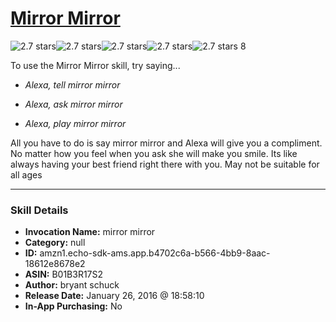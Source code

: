 # [Mirror Mirror](http://alexa.amazon.com/#skills/amzn1.echo-sdk-ams.app.b4702c6a-b566-4bb9-8aac-18612e8678e2)
![2.7 stars](../../images/ic_star_black_18dp_1x.png)![2.7 stars](../../images/ic_star_black_18dp_1x.png)![2.7 stars](../../images/ic_star_half_black_18dp_1x.png)![2.7 stars](../../images/ic_star_border_black_18dp_1x.png)![2.7 stars](../../images/ic_star_border_black_18dp_1x.png) 8

To use the Mirror Mirror skill, try saying...

* *Alexa, tell mirror mirror*

* *Alexa, ask mirror mirror*

* *Alexa, play mirror mirror*

All you have to do is say mirror mirror and Alexa will give you a compliment. No matter how you feel when you ask she will make you smile. Its like always having your best friend right there with you. May not be suitable for all ages

***

### Skill Details

* **Invocation Name:** mirror mirror
* **Category:** null
* **ID:** amzn1.echo-sdk-ams.app.b4702c6a-b566-4bb9-8aac-18612e8678e2
* **ASIN:** B01B3R17S2
* **Author:** bryant schuck
* **Release Date:** January 26, 2016 @ 18:58:10
* **In-App Purchasing:** No

